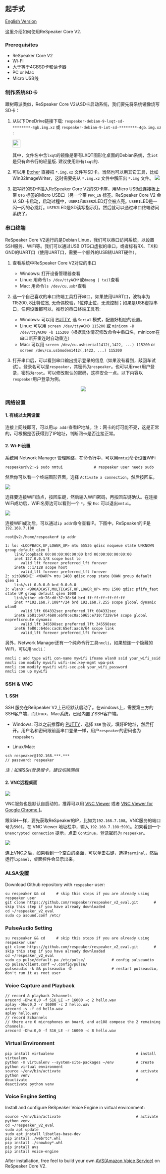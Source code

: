 ## 起手式

[English Version](/docs/ReSpeaker_Core_V2/getting_started.md)

这里介绍如何使用ReSpeaker Core V2.
<!-- todo: 这里会有一段话介绍getting started这个章节的内容／结构／目的 -->

### Prerequisites

- ReSpeaker Core V2
- Wi-Fi
- 大于等于4GBSD卡和读卡器
- PC or Mac
- Micro USB线

<!-- ### Open Box -->

### 制作系统SD卡

跟树莓派类似，ReSpeaker Core V2从SD卡启动系统，我们要先将系统镜像烧写SD卡：

1. 从以下OneDrive链接下载: `respeaker-debian-9-lxqt-sd-********-4gb.img.xz` 或 `respeaker-debian-9-iot-sd-********-4gb.img.xz` : 

    <a href="https://bfaceafsieduau-my.sharepoint.com/personal/miaojg22_off365_cn/_layouts/15/guestaccess.aspx?folderid=0bb3c4f3f122d4c2bb0f65eee2b5938f8&authkey=AfLSkcE8QeeUHTQ8GGfrrsU"><img src="https://github.com/respeaker/get_started_with_respeaker/blob/master/img/onedrive.png?raw=true" height="25"></img></a>

    其中，文件名中含`lxqt`的镜像是带有LXQT图形化桌面的Debian系统，含`iot`是只有命令行的轻量版. 建议使用带有`lxqt`的.

2. 可以用 [Etcher](https://etcher.io/) 直接把 `*.img.xz` 文件写SD卡。当然也可以用其它工具，比如Win32ImageWriter，这时需要先从 `*.img.xz` 文件中解压出 `*.img` 文件。
![](/img/v2-flash-sd.png)

3. 把写好的SD卡插入ReSpeaker Core V2的SD卡座，用Micro USB线连接板上带 `OTG` 标签的Micro USB口（另一个带 `PWR_IN` 标签。ReSpeaker Core V2 会从 SD 卡启动，启动过程中，`USER1`和`USER2`LED灯会被点亮。`USER1`LED是一闪一闪的心跳灯。`USER2`LED是SD读写指示灯。然后就可以通过串口终端访问系统了。

### 串口终端

ReSpeaker Core V2运行的是Debian Linux，我们可以串口访问系统，以设置SSH服务、WiFi等。我们可以通过USB OTG口虚拟的串口，或者标有RX、TX和GND的UART口（使用UART口，需要一个额外的USB转UART硬件）。

1. 查看系统中ReSpeaker Core V2对应的串口

    - Windows: 打开设备管理器查看
    - Linux: 用命令`ls /dev/ttyACM*`或`dmesg | tail`查看
    - Mac: 用命令`ls /dev/cu.usb*`查看
   
2. 选一个自己喜欢的串口终端工具打开串口。如果使用UART口，波特率为115200, 8比特位宽, 无奇偶校验，1位停止位，无流控制；如果是USB虚拟串口，任何设置都可以，推荐的串口终端工具有:

    - Windows: 可以用 [PUTTY](https://www.chiark.greenend.org.uk/~sgtatham/putty/latest.html), 选 `Serial` 模式，配置好相应的设置。
    - Linux: 可以用 `screen /dev/ttyACM0 115200` 或 `minicom -D /dev/ttyACM0 -b 115200`（根据具体情况修改命令中串口名，minicom在串口断开重连时自动重连）
    - Mac: 可以用 `screen /dev/cu.usbserial1412(,1422, ...) 115200` or `screen /dev/cu.usbmodem1412(,1422, ...) 115200`
  
4. 打开串口后，可以看到串口输出提示登录的信息（如果没有看到，敲回车试试）。登录名可以是`respeaker`，其密码为`respeaker`。也可以用`root`用户登录，密码为`root`。可以修改默认的密码，这样安全一点。以下内容以`respeaker`用户登录为例。

<div align="center"><img src="/img/v2_login.png"></div>

### 网络设置

#### 1. 有线以太网设置
连接上网线即可，可以用`ip addr`查看IP地址。注：网卡的灯可能不亮，这是正常的，可根据是否获得到了IP地址，判断网卡是否连接正常。

#### 2. Wi-Fi设置

系统用 Network Manager 管理网络，在命令行中，可以用`nmtui`命令设置WiFi
```
respeaker@v2:~$ sudo nmtui              # respeaker user needs sudo
```
然后你可以看一个终端图形界面，选择 `Activate a connection`，然后按回车。

![](/img/nmtui1-1.png)

选择要连接WiFi热点，按回车键，然后输入WiFi密码，再按回车键确认。在连接WiFi成功后，WiFi名旁边可以看到一个 `*`。按 `Esc` 可以退出`nmtui`。

![](/img/nmtui1-2.png)

连接WiFi成功后，可以通过`ip addr`命令查看IP。下图中，ReSpeaker的IP是`192.168.7.108`
```
root@v2:/home/respeaker# ip addr

1: lo: <LOOPBACK,UP,LOWER_UP> mtu 65536 qdisc noqueue state UNKNOWN group default qlen 1
    link/loopback 00:00:00:00:00:00 brd 00:00:00:00:00:00
    inet 127.0.0.1/8 scope host lo
       valid_lft forever preferred_lft forever
    inet6 ::1/128 scope host
       valid_lft forever preferred_lft forever
2: sit0@NONE: <NOARP> mtu 1480 qdisc noop state DOWN group default qlen 1
    link/sit 0.0.0.0 brd 0.0.0.0
3: wlan0: <BROADCAST,MULTICAST,UP,LOWER_UP> mtu 1500 qdisc pfifo_fast state UP group default qlen 1000
    link/ether e0:76:d0:37:38:6d brd ff:ff:ff:ff:ff:ff
    inet **192.168.7.108**/24 brd 192.168.7.255 scope global dynamic wlan0
       valid_lft 604332sec preferred_lft 604332sec
    inet6 2601:647:4680:ebf0:ec0a:5965:e710:f329/64 scope global noprefixroute dynamic
       valid_lft 345598sec preferred_lft 345598sec
    inet6 fe80::64de:cac8:65ef:aac8/64 scope link
       valid_lft forever preferred_lft forever

```
另外，Network Manager还有一个纯命令行工具`nmcli`，如果想连一个隐藏的WiFi，可以用`nmcli`：
```
nmcli c add type wifi con-name mywifi ifname wlan0 ssid your_wifi_ssid
nmcli con modify mywifi wifi-sec.key-mgmt wpa-psk
nmcli con modify mywifi wifi-sec.psk your_wifi_password
nmcli con up mywifi
```

### SSH & VNC
#### 1. SSH

SSH 服务在ReSpeaker V2上已经默认启动了。在windows上，需要第三方的SSH客户端，而Linux、Mac系统，已经内置了SSH客户端。

- Windows: 可以之前推荐的 [PUTTY](https://www.chiark.greenend.org.uk/~sgtatham/putty/latest.html)，选择 `SSH` 协议，填好IP地址，然后打开。用户名和密码跟前面串口登录一样，用户`respeaker`的密码也为`respeaker`。


- Linux/Mac:
```
ssh respeaker@192.168.***.***
// password: respeaker
```

*注：如果SSH登录很卡，建议切换网络*

#### 2. VNC远程桌面
![](/img/vnc-2.png)

VNC服务也是默认自启动的，推荐可以用 [VNC Viewer](https://www.realvnc.com/en/connect/download/viewer/) 或者 [VNC Viewer for Google Chrome ](https://chrome.google.com/webstore/detail/vnc%C2%AE-viewer-for-google-ch/iabmpiboiopbgfabjmgeedhcmjenhbla?hl=en)]。

跟SSH一样，要先获取ReSpeaker的IP，比如为`192.168.7.108`。VNC服务的端口号为`5901`，在 VNC Viewer 地址栏中，输入 `192.168.7.108:5901`。如果看到一个 `Unencrypted connection` 提示，点击 `Continue`，登录密码为 `respeaker`。

![](/img/vnc-1.png)

连上VNC之后，如果看到一个空白的桌面，可以单击右键，选择`terminal`，然后运行`lxpanel`，桌面控件会显示出来。

### ALSA设置

Download Github repository with `respeaker` user:
```
su respeaker && cd     # skip this steps if you are already using respeaker user
git clone https://github.com/respeaker/respeaker_v2_eval.git       # skip this step if you have already downloaded
cd ~/respeaker_v2_eval
sudo cp asound.conf /etc/
```

### PulseAudio Setting

<!-- #### 方式1 -->
```
su respeaker && cd     # skip this steps if you are already using respeaker user
git clone https://github.com/respeaker/respeaker_v2_eval.git       # skip this step if you have already downloaded
cd ~/respeaker_v2_eval
sudo cp pulse/default.pa /etc/pulse/            # config pulseaudio
cp pulse/client.conf ~/.config/pulse/
pulseaudio -k && pulseaudio -D                  # restart pulseaudio, don't run it as root user
```

### Voice Capture and Playback

```
// record & playback 2channels
arecord -Dhw:0,0 -f S16_LE -r 16000 -c 2 hello.wav
aplay -Dhw:0,2 -r 16000 -c 2 hello.wav
arecord -v -f cd hello.wav
aplay hello.wav
// record 8channels
// there are 6 microphones on board, and ac108 compose the 2 remaining channels.
arecord -Dhw:0,0 -f S16_LE -r 16000 -c 8 hello.wav
```

### Virtual Environment

```
pip install virtualenv                                     # install virtualenv
python -m virtualenv --system-site-packages ~/env          # create python virtual environment
source ~/env/bin/activate                                  # activate python venv
deactivate                                                 # deactivate python venv
```

### Voice Engine Setting

Install and configure ReSpeaker Voice Engine in virtual environment:
```
source ~/env/bin/activate                                  # activate python venv
cd ~/respeaker_v2_eval
sudo apt update
sudo apt install libatlas-base-dev                         
pip install ./webrtc*.whl
pip install ./snowboy*.whl
pip install avs
pip install voice-engine
```

After installation, free feel to build your own [AVS(Amazon Voice Service)](/docs/ReSpeaker_Core_V2/avs_guide.md) on ReSpeaker Core V2.
